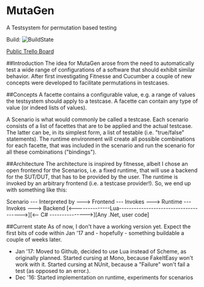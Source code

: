 # MutaGen
A Testsystem for permutation based testing

Build: ![BuildState](https://travis-ci.org/rincewound/MutaGen.svg?branch=master)


[Public Trello Board](https://trello.com/b/N6uAVONt/mutagen)

##Introduction
The idea for MutaGen arose from the need to automatically test a wide range of configurations of a software that should exhibit similar behavior. After first investigating Fitnesse and Cucumber a couple of new concepts were developed to facilitate permutations in testcases.

##Concepts
A facette contains a configurable value, e.g. a range of values the testsystem should apply to a testcase. A facette can contain any type of value (or indeed lists of values).

A Scenario is what would commonly be called a testcase. Each scenario consists of a list of facettes that are to be applied and the actual testcase. The latter can be, in its simplest form, a list of testable (i.e. "true/false" statements). The runtime environment will create all possible combinations for each facette, that was included in the scenario and run the scenario for all these combinations ("bindings").

##Architecture
The architecture is inspired by fitnesse, albeit I chose an open frontend for the Scenarios, i.e. a fixed runtime, that will use a backend for the SUT/DUT, that has to be provided by the user. The runtime is invoked by an arbitrary frontend (i.e. a testcase provider!). So, we end up with something like this:

Scenario --- Interpreted by ---> Frontend --- Invokes ---> Runtime --- Invokes ---> Backend
[<--------------Lua-------------------------------------->][<-- C# --------------->][Any .Net, user code]

##Current state
As of now, I don't have a working version yet. Expect the first bits of code within
Jan '17 and - hopefully - something buildable a couple of weeks later.

* Jan '17: Moved to Github, decided to use Lua instead of Scheme, as originally
  planned. Started cursing at Mono, because FakeItEasy won't work with it.
  Started cursing at NUnit, because a "Failure" won't fail a test (as opposed
  to an error.).
* Dec '16: Started implementation on runtime, experiments for scenarios
